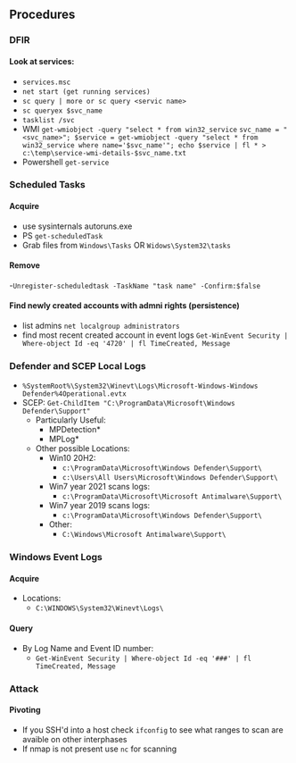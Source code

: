 ## Procedures
### DFIR
#### Look at services:
- `services.msc`
- `net start (get running services)`
- `sc query | more or sc query <servic name>`
- `sc queryex $svc_name`
- `tasklist /svc`
- WMI `get-wmiobject -query "select * from win32_service`
    `svc_name = "<svc_name>"; $service = get-wmiobject -query "select * from win32_service where name='$svc_name'"; echo $service | fl * > c:\temp\service-wmi-details-$svc_name.txt`
- Powershell `get-service`

### Scheduled Tasks
#### Acquire
- use sysinternals autoruns.exe
- PS `get-scheduledTask`
- Grab files from `Windows\Tasks` OR  `Widows\System32\tasks`
#### Remove
-`Unregister-scheduledtask -TaskName "task name" -Confirm:$false`

#### Find newly created accounts with admni rights (persistence)
- list admins `net localgroup administrators`
- find most recent created account in event logs `Get-WinEvent Security | Where-object Id -eq '4720' | fl TimeCreated, Message`


### Defender and SCEP Local Logs
- `%SystemRoot%\System32\Winevt\Logs\Microsoft-Windows-Windows Defender%4Operational.evtx`
- SCEP: `Get-ChildItem "C:\ProgramData\Microsoft\Windows Defender\Support"`
  - Particularly Useful:
    - MPDetection*
    - MPLog*
  - Other possible Locations:
    - Win10 20H2:
      - `c:\ProgramData\Microsoft\Windows Defender\Support\`
      - `c:\Users\All Users\Microsoft\Windows Defender\Support\`
    - Win7 year 2021 scans logs:
      - `c:\ProgramData\Microsoft\Microsoft Antimalware\Support\`
    - Win7 year 2019 scans logs:
      - `c:\ProgramData\Microsoft\Windows Defender\Support\`
    - Other:
      - `C:\Windows\Microsoft Antimalware\Support\`


### Windows Event Logs
#### Acquire
- Locations:
  - `C:\WINDOWS\System32\Winevt\Logs\`
#### Query
- By Log Name and Event ID number:
  - `Get-WinEvent Security | Where-object Id -eq '###' | fl TimeCreated, Message`
### Attack
#### Pivoting
- If you SSH'd into a host check `ifconfig` to see what ranges to scan are avaible on other interphases
- If nmap is not present use `nc` for scanning


